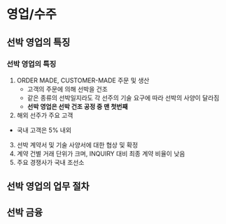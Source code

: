 # 영업/수주

## 선박 영업의 특징

### 선박 영업의 특징
1. ORDER MADE, CUSTOMER-MADE 주문 및 생산
    - 고객의 주문에 의해 선박을 건조
    - 같은 종류의 선박일지라도 각 선주의 기술 요구에 따라 선박의 사양이 달라짐
    - **선박 영업은 선박 건조 공정 중 맨 첫번째**
2. 해외 선주가 주요 고객
  - 국내 고객은 5% 내외
  
3. 선박 계약서 및 기술 사양서에 대한 협상 및 확정
4. 계약 건별 거래 단위가 크며, INQUIRY 대비 최종 계약 비율이 낮음
5. 주요 경쟁사가 국내 조선소


## 선박 영업의 업무 절차
## 선박 금융


